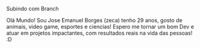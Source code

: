 Subindo com Branch

Olá Mundo!
Sou Jose Emanuel Borges (zeca)
tenho 29 anos, gosto de animais, video game, esportes e ciencias!
Espero me tornar um bom Dev e atuar em projetos impactantes, com resultados reais na vida das pessoas! :D
